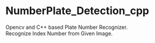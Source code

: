 # NumberPlate_Detection_cpp
Opencv and C++ based Plate Number Recognizer. <br /> 
Recognize Index Number from Given Image. 
<br />
